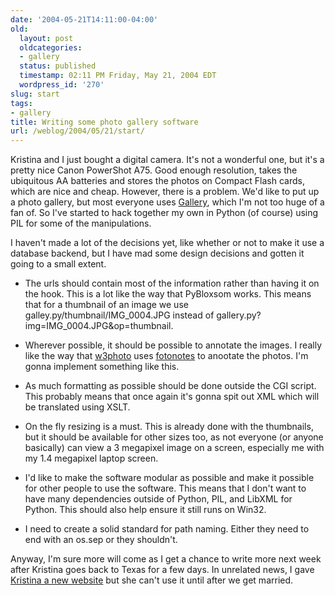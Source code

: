 ```yaml
---
date: '2004-05-21T14:11:00-04:00'
old:
  layout: post
  oldcategories:
  - gallery
  status: published
  timestamp: 02:11 PM Friday, May 21, 2004 EDT
  wordpress_id: '270'
slug: start
tags:
- gallery
title: Writing some photo gallery software
url: /weblog/2004/05/21/start/
---
```


Kristina and I just bought a digital camera.  It's not a wonderful one, but
it's a pretty nice Canon PowerShot A75.  Good enough resolution, takes the
ubiquitous AA batteries and stores the photos on Compact Flash cards, which are
nice and cheap.  However, there is a problem.  We'd like to put up a photo
gallery, but most everyone uses [Gallery](http://gallery.sf.net/), which I'm
not too huge of a fan of.  So I've started to hack together my own in Python
(of course) using PIL for some of the manipulations.

I haven't made a lot of the decisions yet, like whether or not to make it use a
database backend, but I have mad some design decisions and gotten it going
to a small extent.

  * The urls should contain most of the information rather than having it on
the hook.  This is a lot like the way that PyBloxsom works.  This means that
for a thumbnail of an image we use galley.py/thumbnail/IMG_0004.JPG instead of
gallery.py?img=IMG_0004.JPG&op=thumbnail.

  * Wherever possible, it should be possible to annotate the images.  I really
like the way that [w3photo](http://w3photo.org/) uses
[fotonotes](http://fotonotes.net/) to anootate the photos.  I'm gonna implement
something like this.

  * As much formatting as possible should be done outside the CGI script.  This
probably means that once again it's gonna spit out XML which will be translated
using XSLT.

  * On the fly resizing is a must.  This is already done with the thumbnails,
but it should be available for other sizes too, as not everyone (or anyone
basically) can view a 3 megapixel image on a screen, especially me with my 1.4
megapixel laptop screen.

  * I'd like to make the software modular as possible and make it possible for
other people to use the software.  This means that I don't want to have many
dependencies outside of Python, PIL, and LibXML for Python.  This should also
help ensure it still runs on Win32.

  * I need to create a solid standard for path naming.  Either they need to end
with an os.sep or they shouldn't.

Anyway, I'm sure more will come as I get a chance to write more next week after
Kristina goes back to Texas for a few days.  In unrelated news, I gave
[Kristina a new website](http://kristina.wagstrom.net/) but she
can't use it until after we get married.
